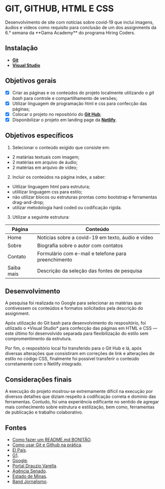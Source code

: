 # GIT, GITHUB, HTML E CSS

<p>Desenvolvimento de site com notícias sobre covid-19 que inclui imagens, áudios e vídeos como requisito para conclusão de um dos assignments da 6.° semana da **Gama Academy** do programa Hiring Coders.</p>

## Instalação

* **[Git](https://git-scm.com/download)**
* **[Visual Studio](https://code.visualstudio.com/download)**

## Objetivos gerais

- [x] Criar as páginas e os conteúdos do projeto localmente utilizando o *git bash* para controle e compartilhamento de versões; 
- [x] Utilizar linguagem de programação html e css para confecção das páginas;
- [x] Colocar o projeto no repositório do **[Git Hub](http://github.com)**;
- [x] Disponibilizar o projeto em landing page da **[Netlify](https://www.netlify.com/)**.

## Objetivos específicos

1. Selecionar o conteúdo exigido que consiste em:
* 2 matárias textuais com imagem;
* 2 matérias em arquivo de áudio;
* 2 matérias em arquivo de vídeo;

2. Incluir os conteúdos na página index, a saber:
* Uitlizar linguagem html para estrutura;
* utililizar linguagem css para estilo;
* não utilizar blocos ou estruturas prontas como bootstrap e ferramentas drag-and-drop;
* utilizar metodologia hard coded ou codificação rígida.

3. Utilizar a seguinte estrutura:

| **Página**  | **Conteúdo**                                         |
|-------------|------------------------------------------------------|
| Home        | Notícias sobre a covid-19 em texto, áudio e vídeo    |
| Sobre       | Biografia sobre o autor com contatos                 |
| Contato     | Formulário com e-mail e telefone para preenchimento  |
| Saiba mais  | Descrição da seleção das fontes de pesquisa          |

## Desenvolvimento

<p>A pesquisa foi realizada no Google para selecionar as matérias que contivessem os conteúdos e formatos solicitados pela descrição do assignment.</p>

<p>Após utilização do Git bash para desenvolvimento do respositório, foi utilizado o *Visual Studio* para confecção das páginas em HTML e CSS — este último foi desenvolvido separada para flexibilização do estilo sem compromentimento da estrutura.</p>

<p>Por fim, o respositório local foi transferido para o Git Hub e lá, após diversas alterações que consistiram em correções de link e alterações de estilo no código CSS, finalmente foi possível transferir o conteúdo corretamente com o Netlify integrado.</p>

## Considerações finais

<p>A execução do projeto mostrou-se extremamente difícil na execução por diversos detalhes que diziam respeito à codificação correta e domínio das ferramentas. Contudo, foi uma experiência edificante no sentido de agregar mais conhecimento sobre estrutura e estilização, bem como, ferramentas de publicação e trabalho colaborativo.</p>

## Fontes

* [Como fazer um README.md BONITÃO](https://medium.com/@raullesteves/github-como-fazer-um-readme-md-bonit%C3%A3o-c85c8f154f8).
* [Como usar Git e Github na prática](https://www.youtube.com/watch?v=2alg7MQ6_sI).
* [El País](https://brasil.elpais.com/brasil/2020-04-15/ao-vivo-ultimas-noticias-sobre-o-coronavirus-no-brasil-e-no-mundo.html).
* [G1](https://g1.globo.com/bemestar/coronavirus/noticia/2020/04/15/ultimas-noticias-de-coronavirus-de-15-de-abril.html).
* [Google](http://www.google.com).
* [Portal Drauzio Varella](https://drauziovarella.uol.com.br/).
* [Agência Senado](https://www12.senado.leg.br/noticias).
* [Estado de Minas](https://www.em.com.br/).
* [Band Jornalismo](https://www.youtube.com/channel/UCoa-D_VfMkFrCYodrOC9-mA).
